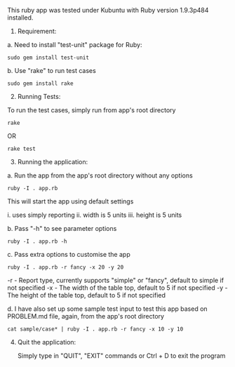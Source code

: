 
This ruby app was tested under Kubuntu with Ruby version 1.9.3p484 installed.

1. Requirement:

a. Need to install "test-unit" package for Ruby:

    sudo gem install test-unit

b. Use "rake" to run test cases

    sudo gem install rake

2. Running Tests:

To run the test cases, simply run from app's root directory

    rake

OR

    rake test

3. Running the application:

a. Run the app from the app's root directory without any options

    ruby -I . app.rb

   This will start the app using default settings

   i.   uses simply reporting
   ii.  width is 5 units
   iii. height is 5 units

b. Pass "-h" to see parameter options

    ruby -I . app.rb -h

c. Pass extra options to customise the app

    ruby -I . app.rb -r fancy -x 20 -y 20

   -r - Report type, currently supports "simple" or "fancy", default to simple if not specified
   -x - The width of the table top, default to 5 if not specified
   -y - The height of the table top, default to 5 if not specified

d. I have also set up some sample test input to test this app based on PROBLEM.md file, 
   again, from the app's root directory

    cat sample/case* | ruby -I . app.rb -r fancy -x 10 -y 10

4. Quit the application:

    Simply type in "QUIT", "EXIT" commands or Ctrl + D to exit the program


